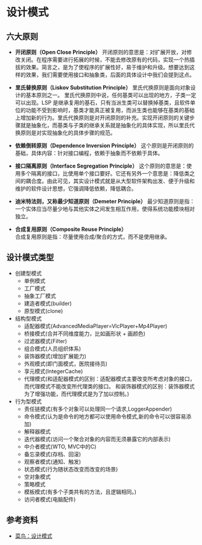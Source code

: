 # 设计模式
## 六大原则
  - **开闭原则（Open Close Principle）**
    开闭原则的意思是：对扩展开放，对修改关闭。在程序需要进行拓展的时候，不能去修改原有的代码，实现一个热插拔的效果。简言之，是为了使程序的扩展性好，易于维护和升级。想要达到这样的效果，我们需要使用接口和抽象类，后面的具体设计中我们会提到这点。
    >
  - **里氏替换原则（Liskov Substitution Principle）**
    里氏代换原则是面向对象设计的基本原则之一。 里氏代换原则中说，任何基类可以出现的地方，子类一定可以出现。LSP 是继承复用的基石，只有当派生类可以替换掉基类，且软件单位的功能不受到影响时，基类才能真正被复用，而派生类也能够在基类的基础上增加新的行为。里氏代换原则是对开闭原则的补充。实现开闭原则的关键步骤就是抽象化，而基类与子类的继承关系就是抽象化的具体实现，所以里氏代换原则是对实现抽象化的具体步骤的规范。
    >
  - **依赖倒转原则（Dependence Inversion Principle）**
    这个原则是开闭原则的基础，具体内容：针对接口编程，依赖于抽象而不依赖于具体。
    >
  - **接口隔离原则（Interface Segregation Principle）**
    这个原则的意思是：使用多个隔离的接口，比使用单个接口要好。它还有另外一个意思是：降低类之间的耦合度。由此可见，其实设计模式就是从大型软件架构出发、便于升级和维护的软件设计思想，它强调降低依赖，降低耦合。
    >
  - **迪米特法则，又称最少知道原则（Demeter Principle）**
    最少知道原则是指：一个实体应当尽量少地与其他实体之间发生相互作用，使得系统功能模块相对独立。
    >
  - **合成复用原则（Composite Reuse Principle）**   
    合成复用原则是指：尽量使用合成/聚合的方式，而不是使用继承。


## 设计模式类型
  - 创建型模式
    - 单例模式
    - 工厂模式
    - 抽象工厂模式
    - 建造者模式(builder)
    - 原型模式(clone)
  - 结构型模式
    - 适配器模式(AdvancedMediaPlayer=VlcPlayer+Mp4Player)
    - 桥接模式(合并不同维度能力，比如画形状 + 画颜色)
    - 过滤器模式(Filter)
    - 组合模式(人员组织体系)
    - 装饰器模式(增加扩展能力)
    - 外观模式(即门面模式，医院接待员)
    - 享元模式(IntegerCache)
    - 代理模式(和适配器模式的区别：适配器模式主要改变所考虑对象的接口，而代理模式不能改变所代理类的接口。 和装饰器模式的区别：装饰器模式为了增强功能，而代理模式是为了加以控制。)
- 行为型模式
    - 责任链模式(有多个对象可以处理同一个请求,LoggerAppender)
    - 命令模式(认为是命令的地方都可以使用命令模式,新的命令可以很容易添加)
    - 解释器模式
    - 迭代器模式(访问一个聚合对象的内容而无须暴露它的内部表示)
    - 中介者模式(WTO, MVC中的C)
    - 备忘录模式(存档、回滚)
    - 观察者模式(通知、触发)
    - 状态模式(行为随状态改变而改变的场景)
    - 空对象模式
    - 策略模式
    - 模板模式(有多个子类共有的方法，且逻辑相同。)
    - 访问者模式(电脑配件)

## 参考资料
  - [菜鸟：设计模式](https://www.runoob.com/design-pattern/design-pattern-intro.html)
  